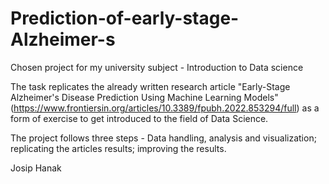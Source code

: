 # Prediction-of-early-stage-Alzheimer-s
Chosen project for my university subject - Introduction to Data science


The task replicates the already written research article "Early-Stage Alzheimer's Disease Prediction Using Machine Learning Models" (https://www.frontiersin.org/articles/10.3389/fpubh.2022.853294/full) as a form of exercise to get introduced to the field of Data Science.

The project follows three steps - Data handling, analysis and visualization; replicating the articles results; improving the results.




Josip Hanak

